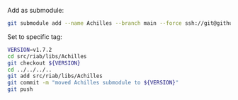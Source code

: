 Add as submodule:

```bash
git submodule add --name Achilles --branch main --force ssh://git@github.com/OHDSI/Achilles.git src/riab/libs/Achilles
```

Set to specific tag:

```bash
VERSION=v1.7.2
cd src/riab/libs/Achilles
git checkout ${VERSION}
cd ../../../..
git add src/riab/libs/Achilles
git commit -m "moved Achilles submodule to ${VERSION}"
git push
```